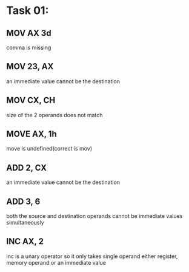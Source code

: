 # Task 01:
## MOV AX 3d
comma is missing
## MOV 23, AX
an immediate value cannot be the destination
## MOV CX, CH
size of the 2 operands does not match
## MOVE AX, 1h
move is undefined(correct is mov)
## ADD 2, CX
an immediate value cannot be the destination
## ADD 3, 6
both the source and destination operands cannot be immediate values simultaneously
## INC AX, 2
inc is a unary operator so it only takes single operand either register, memory operand or an immediate value
